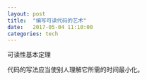 ```yaml
---
layout: post
title:  "编写可读代码的艺术"
date:   2017-05-04 11:10:00
categories: tech
---
```


可读性基本定理

代码的写法应当使别人理解它所需的时间最小化。
